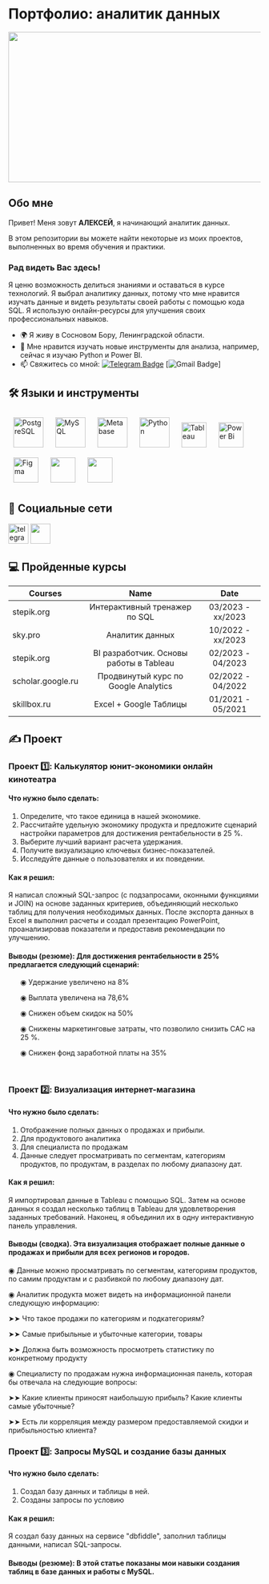 #  Портфолио: аналитик данных

<div align="center">
  <img src="https://media.giphy.com/media/dWesBcTLavkZuG35MI/giphy.gif" width="600" height="300"/>
</div>

## Обо мне 

Привет! Меня зовут **АЛЕКСЕЙ**, я начинающий аналитик данных. 

В этом репозитории вы можете найти некоторые из моих проектов, выполненных во время обучения и практики.
<br>




###  Рад видеть Вас здесь!


Я ценю возможность делиться знаниями и оставаться в курсе технологий. Я выбрал аналитику данных, потому что мне нравится изучать данные и видеть результаты своей работы с помощью кода SQL. Я использую онлайн-ресурсы для улучшения своих профессиональных навыков.

* 🌍  Я живу в Сосновом Бору, Ленинградской области.
* 🔭  Мне нравится изучать новые инструменты для анализа, например, сейчас я изучаю Python и Power BI.
* :mailbox: Свяжитесь со мной: [![Telegram Badge](https://=Telegram&logoColor=white)](https://t.me/) [![Gmail Badge](https://mail.google.com/mail/u/0/#inbox/=white)]
 


## 🛠   Языки и инструменты
<div 
align="left">  
<a href="https://www.postgresql.org/" target="_blank"><img style="margin: 10px" src="https://profilinator.rishav.dev/skills-assets/postgresql-original-wordmark.svg" alt="PostgreSQL" height="60" /></a>  
<a href="https://www.mysql.com/" target="_blank"><img style="margin: 10px" src="https://profilinator.rishav.dev/skills-assets/mysql-original-wordmark.svg" alt="MySQL" height="60" /></a>
<a href="https://www.metabase.com/" target="_blank"><img style="margin: 10px" src="https://dka575ofm4ao0.cloudfront.net/pages-transactional_logos/retina/233858/logo.png" alt="Metabase" height="60" /></a>
<a href="https://www.python.org/" target="_blank"><img style="margin: 10px" src="https://profilinator.rishav.dev/skills-assets/python-original.svg" alt="Python" height="60" /></a>
<a href="https://www.tableau.com/" target="_blank"><img style="margin: 10px" src="https://profilinator.rishav.dev/skills-assets/tableau.svg" alt="Tableau" height="50" /></a>    
<a href="https://powerbi.microsoft.com/en-us/" target="_blank"><img style="margin: 10px" src="https://profilinator.rishav.dev/skills-assets/powerbi.png" alt="Power Bi" height="50" /></a>  
<a href="https://www.figma.com/" target="_blank"><img style="margin: 10px" src="https://profilinator.rishav.dev/skills-assets/figma-icon.svg" alt="Figma" height="50" /></a>
<a href="https://www.microsoft.com/microsoft-365/excel/" target="_blank"><img style="margin: 10px" src="https://upload.wikimedia.org/wikipedia/commons/thumb/3/34/Microsoft_Office_Excel_%282019%E2%80%93present%29.svg/1101px-Microsoft_Office_Excel_%282019%E2%80%93present%29.svg.png" height="50" /></a>
<a href="https://docs.google.com/spreadsheets/" target="_blank"><img style="margin: 10px" src="https://yoolk.ninja/wp-content/uploads/2021/08/Apps-Google-Sheets-1024x1024.png" height="50" /></a>
</div>  

## 🤝  Социальные сети
<p align="left">
<a href="https://t.me/" target="_blank" rel="noreferrer"><img src="https://" width="40" height="40" alt="telegram group" /></a> 
<a href="https://github.com/Aleksey-Garifulin" target="_blank" rel="noreferrer"><img src="https://raw.githubusercontent.com/danielcranney/readme-generator/main/public/icons/socials/github.svg" width="40" height="40" /></a> 

  
## 💻 Пройденные курсы

| Courses            | Name                                       | Date              |
| -------------------| :----------------------------------------: | :---------------: |
| stepik.org         | Интерактивный тренажер по SQL              | 03/2023 - xx/2023 |
| sky.pro            | Аналитик данных                            | 10/2022 - xx/2023 |
| stepik.org         | BI разработчик. Основы работы в Tableau    | 02/2023 - 04/2023 |
| scholar.google.ru  | Продвинутый курс по Google Analytics       | 02/2022 - 04/2022 |
| skillbox.ru        | Excel + Google Таблицы                     | 01/2021 - 05/2021 |


## ✍️ Проект

### Проект 1️⃣: Калькулятор юнит-экономики онлайн кинотеатра
#### Что нужно было сделать:
<ol>
  <li>Определите, что такое единица в нашей экономике.</li>
   <li>Рассчитайте удельную экономику продукта и предложите сценарий настройки параметров для достижения рентабельности в 25 %.</li>
   <li>Выберите лучший вариант расчета удержания.</li>
   <li>Получите визуализацию ключевых бизнес-показателей.</li>
   <li>Исследуйте данные о пользователях и их поведении.</li>
</ol>

#### Как я решил:
<p> Я написал сложный SQL-запрос (с подзапросами, оконными функциями и JOIN) на основе заданных критериев, объединяющий несколько таблиц для получения необходимых данных. После экспорта данных в Excel я выполнил расчеты и создал презентацию PowerPoint, проанализировав показатели и предоставив рекомендации по улучшению.<p>


#### Выводы (резюме): Для достижения рентабельности в 25% предлагается следующий сценарий:
<ol>
<p>◉ Удержание увеличено на 8%<p>
<p>◉ Выплата увеличена на 78,6%<p>
<p>◉ Снижен объем скидок на 50%<p>
<p>◉ Снижены маркетинговые затраты, что позволило снизить CAC на 25 %.<p>
<p>◉ Снижен фонд заработной платы на 35%<p>
</ol>

<br> 

### Проект 2️⃣: Визуализация интернет-магазина
#### Что нужно было сделать:
<ol>
  <li>Отображение полных данных о продажах и прибыли.</li>
   <li>Для продуктового аналитика</li>
   <li>Для специалиста по продажам</li>
   <li>Данные следует просматривать по сегментам, категориям продуктов, по продуктам, в разделах по любому диапазону дат.</li>
</ol>

#### Как я решил:
<p> Я импортировал данные в Tableau с помощью SQL. Затем на основе данных я создал несколько таблиц в Tableau для удовлетворения заданных требований. Наконец, я объединил их в одну интерактивную панель управления.<p>



#### Выводы (сводка). Эта визуализация отображает полные данные о продажах и прибыли для всех регионов и городов.

<p>◉ Данные можно просматривать по сегментам, категориям продуктов, по самим продуктам и с разбивкой по любому диапазону дат.<p>
<p>◉ Аналитик продукта может видеть на информационной панели следующую информацию:<p>
<p>➤➤ Что такое продажи по категориям и подкатегориям?<p>
<p>➤➤ Самые прибыльные и убыточные категории, товары<p>
<p>➤➤ Должна быть возможность просмотреть статистику по конкретному продукту<p>
<p>◉ Специалисту по продажам нужна информационная панель, которая бы отвечала на следующие вопросы:<p>
<p>➤➤ Какие клиенты приносят наибольшую прибыль? Какие клиенты самые убыточные?<p>
<p>➤➤ Есть ли корреляция между размером предоставляемой скидки и прибыльностью клиента?<p>
</ol>

### Проект 3️⃣: Запросы MySQL и создание базы данных
#### Что нужно было сделать:
<ol>
   <li>Создал базу данных и таблицы в ней.</li>
   <li>Созданы запросы по условию</li>
</ol>

#### Как я решил:
<p>Я создал базу данных на сервисе "dbfiddle", заполнил таблицы данными, написал SQL-запросы.<p>


#### Выводы (резюме): В этой статье показаны мои навыки создания таблиц в базе данных и работы с MySQL.


